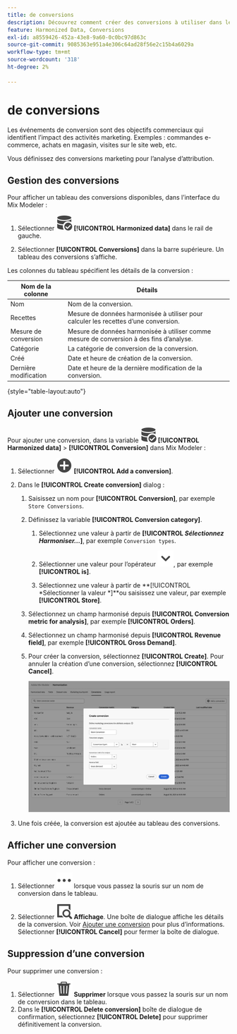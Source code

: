 ```yaml
---
title: de conversions
description: Découvrez comment créer des conversions à utiliser dans le cadre de l’harmonisation de vos données dans Mix Modeler.
feature: Harmonized Data, Conversions
exl-id: a8559426-452a-43e8-9a60-0c0bc97d863c
source-git-commit: 9085363e951a4e306c64ad28f56e2c15b4a6029a
workflow-type: tm+mt
source-wordcount: '318'
ht-degree: 2%

---
```


# de conversions

Les événements de conversion sont des objectifs commerciaux qui identifient l’impact des activités marketing. Exemples : commandes e-commerce, achats en magasin, visites sur le site web, etc.

Vous définissez des conversions marketing pour l’analyse d’attribution.

## Gestion des conversions

Pour afficher un tableau des conversions disponibles, dans l’interface du Mix Modeler :

1. Sélectionner ![DataSearch](/help/assets//icons/DataCheck.svg) **[!UICONTROL Harmonized data]** dans le rail de gauche.

1. Sélectionner **[!UICONTROL Conversions]** dans la barre supérieure. Un tableau des conversions s’affiche.

Les colonnes du tableau spécifient les détails de la conversion :

| Nom de la colonne | Détails |
| --- | ---|
| Nom | Nom de la conversion. |
| Recettes | Mesure de données harmonisée à utiliser pour calculer les recettes d’une conversion. |
| Mesure de conversion | Mesure de données harmonisée à utiliser comme mesure de conversion à des fins d’analyse. |
| Catégorie | La catégorie de conversion de la conversion. |
| Créé | Date et heure de création de la conversion. |
| Dernière modification | Date et heure de la dernière modification de la conversion. |

{style="table-layout:auto"}

## Ajouter une conversion

Pour ajouter une conversion, dans la variable ![DataSearch](/help/assets//icons/DataCheck.svg) **[!UICONTROL Harmonized data]** > **[!UICONTROL Conversion]** dans Mix Modeler :

1. Sélectionner ![Ajouter](/help/assets//icons/AddCircle.svg) **[!UICONTROL Add a conversion]**.

1. Dans le **[!UICONTROL Create conversion]** dialog :

   1. Saisissez un nom pour **[!UICONTROL Conversion]**, par exemple `Store Conversions`.

   1. Définissez la variable **[!UICONTROL Conversion category]**.

      1. Sélectionnez une valeur à partir de **[!UICONTROL *Sélectionnez Harmoniser...*]**, par exemple `Conversion types`.

      1. Sélectionner une valeur pour l’opérateur ![Chevron](/help/assets//icons/ChevronDown.svg), par exemple **[!UICONTROL is]**.

      1. Sélectionnez une valeur à partir de **[!UICONTROL *Sélectionner la valeur *]**ou saisissez une valeur, par exemple **[!UICONTROL Store]**.

   1. Sélectionnez un champ harmonisé depuis **[!UICONTROL Conversion metric for analysis]**, par exemple **[!UICONTROL Orders]**.

   1. Sélectionnez un champ harmonisé depuis **[!UICONTROL Revenue field]**, par exemple **[!UICONTROL Gross Demand]**.

   1. Pour créer la conversion, sélectionnez **[!UICONTROL Create]**. Pour annuler la création d’une conversion, sélectionnez **[!UICONTROL Cancel]**.

      ![Texte de remplacement](/help/assets//create-conversion.png)

1. Une fois créée, la conversion est ajoutée au tableau des conversions.


## Afficher une conversion

Pour afficher une conversion :

1. Sélectionner ![Plus](/help/assets//icons/More.svg) lorsque vous passez la souris sur un nom de conversion dans le tableau.

1. Sélectionner ![Affichage](/help/assets//icons/ViewDetail.svg) **Affichage**. Une boîte de dialogue affiche les détails de la conversion. Voir [Ajouter une conversion](#add-a-conversion) pour plus d’informations. Sélectionner **[!UICONTROL Cancel]** pour fermer la boîte de dialogue.


## Suppression d’une conversion

Pour supprimer une conversion :

1. Sélectionner ![Supprimer](/help/assets//icons/Delete.svg) **Supprimer** lorsque vous passez la souris sur un nom de conversion dans le tableau.
1. Dans le **[!UICONTROL Delete conversion]** boîte de dialogue de confirmation, sélectionnez **[!UICONTROL Delete]** pour supprimer définitivement la conversion.
